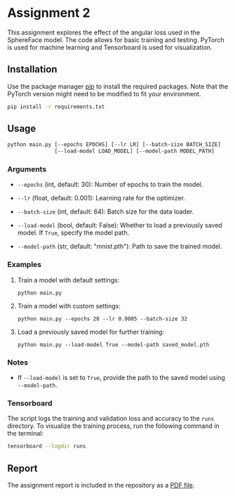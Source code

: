 # Assignment 2

This assignment explores the effect of the angular loss used in the SphereFace model. The code allows for basic training and testing. PyTorch is used for machine learning and Tensorboard is used for visualization.

## Installation

Use the package manager [pip](https://pip.pypa.io/en/stable/) to install the required packages. Note that the PyTorch version might need to be modified to fit your environment.

```bash
pip install -r requirements.txt
```

## Usage

```bash
python main.py [--epochs EPOCHS] [--lr LR] [--batch-size BATCH_SIZE]
               [--load-model LOAD_MODEL] [--model-path MODEL_PATH]
```

### Arguments

- `--epochs` (int, default: 30): Number of epochs to train the model.

- `--lr` (float, default: 0.001): Learning rate for the optimizer.

- `--batch-size` (int, default: 64): Batch size for the data loader.

- `--load-model` (bool, default: False): Whether to load a previously saved model. If `True`, specify the model path.

- `--model-path` (str, default: "mnist.pth"): Path to save the trained model.

### Examples

1. Train a model with default settings:
    ```
    python main.py
    ```

2. Train a model with custom settings:
    ```
    python main.py --epochs 20 --lr 0.0005 --batch-size 32
    ```

3. Load a previously saved model for further training:
    ```
    python main.py --load-model True --model-path saved_model.pth
    ```

### Notes

- If `--load-model` is set to `True`, provide the path to the saved model using `--model-path`.

### Tensorboard

The script logs the training and validation loss and accuracy to the `runs` directory. To visualize the training process, run the following command in the terminal:

```bash
tensorboard --logdir runs
```

## Report

The assignment report is included in the repository as a [PDF file](submission.pdf).